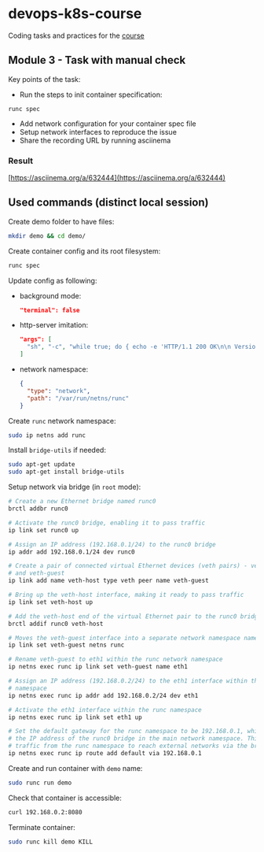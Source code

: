 # devops-k8s-course

Coding tasks and practices for the [course](https://prometheus.org.ua/prometheus-plus/devops_and_kubernetes/)

## Module 3 - Task with manual check

Key points of the task:

- Run the steps to init container specification: 
```
runc spec
```
- Add network configuration for your container spec file
- Setup network interfaces to reproduce the issue
- Share the recording URL by running asciinema

### Result

[https://asciinema.org/a/632444](https://asciinema.org/a/632444)

## Used commands (distinct local session)

Create demo folder to have files:

```sh
mkdir demo && cd demo/
```

Create container config and its root filesystem:

```sh
runc spec
```

Update config as following:

- background mode:
  ```json
  "terminal": false
  ```
- http-server imitation:
  ```json
  "args": [
    "sh", "-c", "while true; do { echo -e 'HTTP/1.1 200 OK\n\n Version 1.0.0'; } | nc -vlp 8080; done"
  ]
  ```
- network namespace:
  ```json
  {
    "type": "network",
    "path": "/var/run/netns/runc"
  }
  ```

Create `runc` network namespace:

```sh
sudo ip netns add runc
```

Install `bridge-utils` if needed:

```sh
sudo apt-get update
sudo apt-get install bridge-utils
```

Setup network via bridge (in `root` mode):

```sh
# Create a new Ethernet bridge named runc0
brctl addbr runc0

# Activate the runc0 bridge, enabling it to pass traffic
ip link set runc0 up

# Assign an IP address (192.168.0.1/24) to the runc0 bridge
ip addr add 192.168.0.1/24 dev runc0

# Create a pair of connected virtual Ethernet devices (veth pairs) - veth-host
# and veth-guest
ip link add name veth-host type veth peer name veth-guest

# Bring up the veth-host interface, making it ready to pass traffic
ip link set veth-host up

# Add the veth-host end of the virtual Ethernet pair to the runc0 bridge
brctl addif runc0 veth-host

# Moves the veth-guest interface into a separate network namespace named runc
ip link set veth-guest netns runc

# Rename veth-guest to eth1 within the runc network namespace
ip netns exec runc ip link set veth-guest name eth1

# Assign an IP address (192.168.0.2/24) to the eth1 interface within the runc
# namespace
ip netns exec runc ip addr add 192.168.0.2/24 dev eth1

# Activate the eth1 interface within the runc namespace
ip netns exec runc ip link set eth1 up

# Set the default gateway for the runc namespace to be 192.168.0.1, which is
# the IP address of the runc0 bridge in the main network namespace. This allows
# traffic from the runc namespace to reach external networks via the bridge.
ip netns exec runc ip route add default via 192.168.0.1
```

Create and run container with `demo` name:

```sh
sudo runc run demo
```

Check that container is accessible:

```sh
curl 192.168.0.2:8080
```

Terminate container:

```sh
sudo runc kill demo KILL
```

